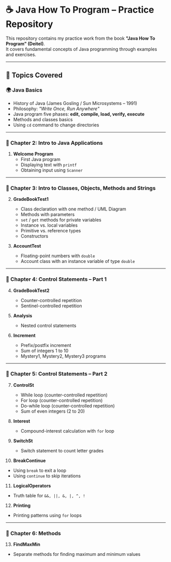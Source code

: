 # ☕ Java How To Program – Practice Repository

This repository contains my practice work from the book **"Java How To Program" (Deitel)**.  
It covers fundamental concepts of Java programming through examples and exercises.  

---

## 📌 Topics Covered  

### 🌍 Java Basics
- History of Java (James Gosling / Sun Microsystems – 1991)  
- Philosophy: *"Write Once, Run Anywhere"*  
- Java program five phases: **edit, compile, load, verify, execute**  
- Methods and classes basics  
- Using `cd` command to change directories  

---

### 📖 Chapter 2: Intro to Java Applications
1. **Welcome Program**  
   - First Java program  
   - Displaying text with `printf`  
   - Obtaining input using `Scanner`  

---

### 📖 Chapter 3: Intro to Classes, Objects, Methods and Strings
2. **GradeBookTest1**  
   - Class declaration with one method / UML Diagram  
   - Methods with parameters  
   - `set` / `get` methods for private variables  
   - Instance vs. local variables  
   - Primitive vs. reference types  
   - Constructors  

3. **AccountTest**  
   - Floating-point numbers with `double`  
   - Account class with an instance variable of type `double`  

---

### 📖 Chapter 4: Control Statements – Part 1
4. **GradeBookTest2**  
   - Counter-controlled repetition  
   - Sentinel-controlled repetition  

5. **Analysis**  
   - Nested control statements  

6. **Increment**  
   - Prefix/postfix increment  
   - Sum of integers 1 to 10  
   - Mystery1, Mystery2, Mystery3 programs  

---

### 📖 Chapter 5: Control Statements – Part 2
7. **ControlSt**  
   - While loop (counter-controlled repetition)  
   - For loop (counter-controlled repetition)  
   - Do-while loop (counter-controlled repetition)  
   - Sum of even integers (2 to 20)  

8. **Interest**  
   - Compound-interest calculation with `for` loop  

9. **SwitchSt**  
   - Switch statement to count letter grades  

10. **BreakContinue**  
   - Using `break` to exit a loop  
   - Using `continue` to skip iterations  

11. **LogicalOperators**  
   - Truth table for `&&, ||, &, |, ^, !`  

12. **Printing**  
   - Printing patterns using `for` loops  

---

### 📖 Chapter 6: Methods
13. **FindMaxMin**  
   - Separate methods for finding maximum and minimum values  

